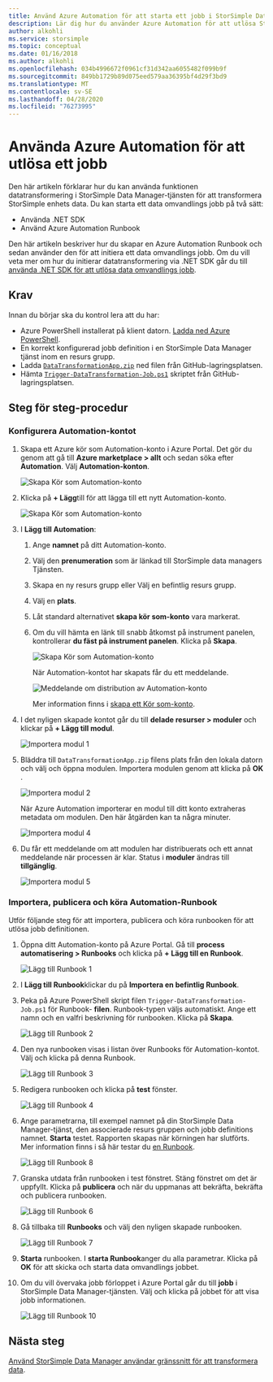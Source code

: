 ```yaml
---
title: Använd Azure Automation för att starta ett jobb i StorSimple Data Manager
description: Lär dig hur du använder Azure Automation för att utlösa StorSimple Data Manager jobb
author: alkohli
ms.service: storsimple
ms.topic: conceptual
ms.date: 01/16/2018
ms.author: alkohli
ms.openlocfilehash: 034b4996672f0961cf31d342aa6055482f099b9f
ms.sourcegitcommit: 849bb1729b89d075eed579aa36395bf4d29f3bd9
ms.translationtype: MT
ms.contentlocale: sv-SE
ms.lasthandoff: 04/28/2020
ms.locfileid: "76273995"
---
```

# <a name="use-azure-automation-to-trigger-a-job"></a>Använda Azure Automation för att utlösa ett jobb

Den här artikeln förklarar hur du kan använda funktionen datatransformering i StorSimple Data Manager-tjänsten för att transformera StorSimple enhets data. Du kan starta ett data omvandlings jobb på två sätt: 

 - Använda .NET SDK
 - Använd Azure Automation Runbook
 
Den här artikeln beskriver hur du skapar en Azure Automation Runbook och sedan använder den för att initiera ett data omvandlings jobb. Om du vill veta mer om hur du initierar datatransformering via .NET SDK går du till [använda .NET SDK för att utlösa data omvandlings jobb](storsimple-data-manager-dotnet-jobs.md).

## <a name="prerequisites"></a>Krav

Innan du börjar ska du kontrol lera att du har:

*   Azure PowerShell installerat på klient datorn. [Ladda ned Azure PowerShell](https://docs.microsoft.com/powershell/azure/azurerm/install-azurerm-ps).
*   En korrekt konfigurerad jobb definition i en StorSimple Data Manager tjänst inom en resurs grupp.
*   Ladda [`DataTransformationApp.zip`](https://github.com/Azure-Samples/storsimple-dotnet-data-manager-get-started/raw/master/Azure%20Automation%20For%20Data%20Manager/DataTransformationApp.zip) ned filen från GitHub-lagringsplatsen. 
*   Hämta [`Trigger-DataTransformation-Job.ps1`](https://github.com/Azure-Samples/storsimple-dotnet-data-manager-get-started/blob/master/Azure%20Automation%20For%20Data%20Manager/Trigger-DataTransformation-Job.ps1) skriptet från GitHub-lagringsplatsen.

## <a name="step-by-step-procedure"></a>Steg för steg-procedur

### <a name="set-up-the-automation-account"></a>Konfigurera Automation-kontot

1. Skapa ett Azure kör som Automation-konto i Azure Portal. Det gör du genom att gå till **Azure marketplace > allt** och sedan söka efter **Automation**. Välj **Automation-konton**.

    ![Skapa Kör som Automation-konto](./media/storsimple-data-manager-job-using-automation/search-automation-account1.png)

2. Klicka på **+ Lägg**till för att lägga till ett nytt Automation-konto.

    ![Skapa Kör som Automation-konto](./media/storsimple-data-manager-job-using-automation/add-automation-account1.png)

3. I **Lägg till Automation**:

   1. Ange **namnet** på ditt Automation-konto.
   2. Välj den **prenumeration** som är länkad till StorSimple data managers Tjänsten.
   3. Skapa en ny resurs grupp eller Välj en befintlig resurs grupp.
   4. Välj en **plats**.
   5. Låt standard alternativet **skapa kör som-konto** vara markerat.
   6. Om du vill hämta en länk till snabb åtkomst på instrument panelen, kontrollerar **du fäst på instrument panelen**. Klicka på **Skapa**.

      ![Skapa Kör som Automation-konto](./media/storsimple-data-manager-job-using-automation/create-automation-run-as-account.png)
    
      När Automation-kontot har skapats får du ett meddelande.
    
      ![Meddelande om distribution av Automation-konto](./media/storsimple-data-manager-job-using-automation/deployment-automation-account-notification1.png)

      Mer information finns i [skapa ett Kör som-konto](../automation/automation-create-runas-account.md).

3. I det nyligen skapade kontot går du till **delade resurser > moduler** och klickar på **+ Lägg till modul**.

    ![Importera modul 1](./media/storsimple-data-manager-job-using-automation/import-module-1.png)

4. Bläddra till `DataTransformationApp.zip` filens plats från den lokala datorn och välj och öppna modulen. Importera modulen genom att klicka på **OK** .

    ![Importera modul 2](./media/storsimple-data-manager-job-using-automation/import-module-2.png)

   När Azure Automation importerar en modul till ditt konto extraheras metadata om modulen. Den här åtgärden kan ta några minuter.

   ![Importera modul 4](./media/storsimple-data-manager-job-using-automation/import-module-4.png)

5. Du får ett meddelande om att modulen har distribuerats och ett annat meddelande när processen är klar.  Status i **moduler** ändras till **tillgänglig**.

    ![Importera modul 5](./media/storsimple-data-manager-job-using-automation/import-module-5.png)

### <a name="import-publish-and-run-automation-runbook"></a>Importera, publicera och köra Automation-Runbook

Utför följande steg för att importera, publicera och köra runbooken för att utlösa jobb definitionen.

1. Öppna ditt Automation-konto på Azure Portal. Gå till **process automatisering > Runbooks** och klicka på **+ Lägg till en Runbook**.

    ![Lägg till Runbook 1](./media/storsimple-data-manager-job-using-automation/add-runbook-1.png)

2. I **Lägg till Runbook**klickar du på **Importera en befintlig Runbook**.

3. Peka på Azure PowerShell skript filen `Trigger-DataTransformation-Job.ps1` för Runbook- **filen**. Runbook-typen väljs automatiskt. Ange ett namn och en valfri beskrivning för runbooken. Klicka på **Skapa**.

    ![Lägg till Runbook 2](./media/storsimple-data-manager-job-using-automation/add-runbook-2.png)

4. Den nya runbooken visas i listan över Runbooks för Automation-kontot. Välj och klicka på denna Runbook.

    ![Lägg till Runbook 3](./media/storsimple-data-manager-job-using-automation/add-runbook-3.png)

5. Redigera runbooken och klicka på **test** fönster.

    ![Lägg till Runbook 4](./media/storsimple-data-manager-job-using-automation/add-runbook-4.png)

6. Ange parametrarna, till exempel namnet på din StorSimple Data Manager-tjänst, den associerade resurs gruppen och jobb definitions namnet. **Starta** testet. Rapporten skapas när körningen har slutförts. Mer information finns i så här testar du [en Runbook](../automation/automation-first-runbook-textual-powershell.md#step-3---test-the-runbook).

    ![Lägg till Runbook 8](./media/storsimple-data-manager-job-using-automation/add-runbook-8.png)    

7. Granska utdata från runbooken i test fönstret. Stäng fönstret om det är uppfyllt. Klicka på **publicera** och när du uppmanas att bekräfta, bekräfta och publicera runbooken.

    ![Lägg till Runbook 6](./media/storsimple-data-manager-job-using-automation/add-runbook-6.png)

8. Gå tillbaka till **Runbooks** och välj den nyligen skapade runbooken.

    ![Lägg till Runbook 7](./media/storsimple-data-manager-job-using-automation/add-runbook-7.png)

9. **Starta** runbooken. I **starta Runbook**anger du alla parametrar. Klicka på **OK** för att skicka och starta data omvandlings jobbet.

10. Om du vill övervaka jobb förloppet i Azure Portal går du till **jobb** i StorSimple Data Manager-tjänsten. Välj och klicka på jobbet för att visa jobb informationen.

    ![Lägg till Runbook 10](./media/storsimple-data-manager-job-using-automation/add-runbook-10.png)

## <a name="next-steps"></a>Nästa steg

[Använd StorSimple Data Manager användar gränssnitt för att transformera data](storsimple-data-manager-ui.md).
